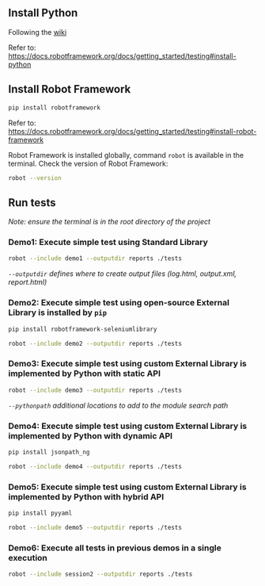 ## Install Python

Following
the [wiki](https://github.com/NDViet/test-automation-fwk-python/wiki/Setup-the-project#download-and-install-python)

Refer to: https://docs.robotframework.org/docs/getting_started/testing#install-python

## Install Robot Framework

```Bash
pip install robotframework
```

Refer to: https://docs.robotframework.org/docs/getting_started/testing#install-robot-framework

Robot Framework is installed globally, command `robot` is available in the terminal. Check the version of Robot
Framework:

```Bash
robot --version
```

## Run tests

_Note: ensure the terminal is in the root directory of the project_

### Demo1: Execute simple test using Standard Library

```Bash
robot --include demo1 --outputdir reports ./tests
```

_`--outputdir` defines where to create output files (log.html, output.xml, report.html)_

### Demo2: Execute simple test using open-source External Library is installed by `pip`

```Bash
pip install robotframework-seleniumlibrary
```

```Bash
robot --include demo2 --outputdir reports ./tests
```

### Demo3: Execute simple test using custom External Library is implemented by Python with static API

```Bash
robot --include demo3 --outputdir reports ./tests
```

_`--pythonpath` additional locations to add to the module search path_

### Demo4: Execute simple test using custom External Library is implemented by Python with dynamic API

```Bash
pip install jsonpath_ng
```

```Bash
robot --include demo4 --outputdir reports ./tests
```

### Demo5: Execute simple test using custom External Library is implemented by Python with hybrid API

```Bash
pip install pyyaml
```

```Bash
robot --include demo5 --outputdir reports ./tests
```

### Demo6: Execute all tests in previous demos in a single execution

```Bash
robot --include session2 --outputdir reports ./tests
```